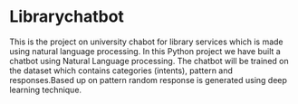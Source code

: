 # Librarychatbot
This is the project on university chabot for library services which is made using natural language processing.
In this Python project we have built a chatbot using Natural Language processing. The chatbot will be trained on the dataset which contains categories (intents), pattern and responses.Based up on pattern random response is generated using deep learning technique.
